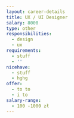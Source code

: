 ```yaml
---
layout: career-details
title: UX / UI Designer
salary: 8000
type: other
responsibilities:
  - design
  - ux
requirements:
  - stuff
  - ''
nicehave:
  - stuff
  - hghg
offer:
  - to to
  - i to
salary-range:
  - 100 -1000 zł
---
```



